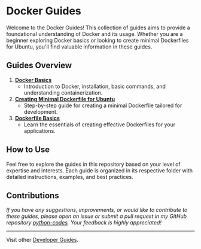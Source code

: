 # Docker Guides

Welcome to the Docker Guides! This collection of guides aims to provide a foundational understanding of Docker and its usage. Whether you are a beginner exploring Docker basics or looking to create minimal Dockerfiles for Ubuntu, you'll find valuable information in these guides.

## Guides Overview

1. **[Docker Basics](docker_basics.md)**
   - Introduction to Docker, installation, basic commands, and understanding containerization.
2. **[Creating Minimal Dockerfile for Ubuntu](docker_ubuntu.md)**
   - Step-by-step guide for creating a minimal Dockerfile tailored for development.
3. **[Dockerfile Basics](dockerfile_basics.md)**
   - Learn the essentials of creating effective Dockerfiles for your applications.

## How to Use

Feel free to explore the guides in this repository based on your level of expertise and interests. Each guide is organized in its respective folder with detailed instructions, examples, and best practices.

## Contributions

*If you have any suggestions, improvements, or would like to contribute to these guides, please open an issue or submit a pull request in my GitHub repository [python-codes](https://github.com/nilbarde/python-codes). Your feedback is highly appreciated!*

---

Visit other [Developer Guides](../README.md).
